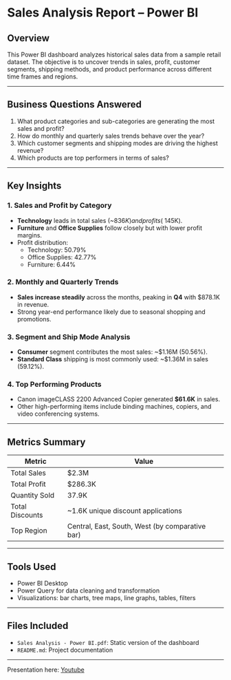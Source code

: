 # Sales Analysis Report – Power BI

## Overview

This Power BI dashboard analyzes historical sales data from a sample retail dataset. The objective is to uncover trends in sales, profit, customer segments, shipping methods, and product performance across different time frames and regions.

---

## Business Questions Answered

1. What product categories and sub-categories are generating the most sales and profit?
2. How do monthly and quarterly sales trends behave over the year?
3. Which customer segments and shipping modes are driving the highest revenue?
4. Which products are top performers in terms of sales?

---

## Key Insights

### 1. Sales and Profit by Category
- **Technology** leads in total sales (~$836K) and profits (~$145K).
- **Furniture** and **Office Supplies** follow closely but with lower profit margins.
- Profit distribution:
  - Technology: 50.79%
  - Office Supplies: 42.77%
  - Furniture: 6.44%

### 2. Monthly and Quarterly Trends
- **Sales increase steadily** across the months, peaking in **Q4** with $878.1K in revenue.
- Strong year-end performance likely due to seasonal shopping and promotions.

### 3. Segment and Ship Mode Analysis
- **Consumer** segment contributes the most sales: ~$1.16M (50.56%).
- **Standard Class** shipping is most commonly used: ~$1.36M in sales (59.12%).

### 4. Top Performing Products
- Canon imageCLASS 2200 Advanced Copier generated **$61.6K** in sales.
- Other high-performing items include binding machines, copiers, and video conferencing systems.

---

## Metrics Summary

| Metric | Value |
|--------|-------|
| Total Sales | $2.3M |
| Total Profit | $286.3K |
| Quantity Sold | 37.9K |
| Total Discounts | ~1.6K unique discount applications |
| Top Region | Central, East, South, West (by comparative bar) |

---

## Tools Used

- Power BI Desktop
- Power Query for data cleaning and transformation
- Visualizations: bar charts, tree maps, line graphs, tables, filters

---

## Files Included

- `Sales Analysis - Power BI.pdf`: Static version of the dashboard
- `README.md`: Project documentation

---

Presentation here: [Youtube](https://youtu.be/hHZjBmnBUWI)
